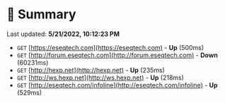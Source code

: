 # 📖 Summary
Last updated: **5/21/2022, 10:12:23 PM**

- `GET` [https://eseqtech.com](https://eseqtech.com) - **Up** (500ms)
- `GET` [http://forum.eseqtech.com](http://forum.eseqtech.com) - **Down** (60231ms)
- `GET` [http://hexp.net](http://hexp.net) - **Up** (235ms)
- `GET` [http://ws.hexp.net](http://ws.hexp.net) - **Up** (218ms)
- `GET` [http://eseqtech.com/infoline](http://eseqtech.com/infoline) - **Up** (529ms)
